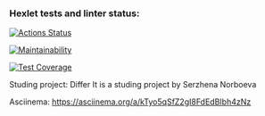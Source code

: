 ### Hexlet tests and linter status:
[![Actions Status](https://github.com/leomaks/java-project-71/actions/workflows/hexlet-check.yml/badge.svg)](https://github.com/leomaks/java-project-71/actions)


[![Maintainability](https://api.codeclimate.com/v1/badges/c04124c1652335630e1b/maintainability)](https://codeclimate.com/github/leomaks/java-project-71/maintainability)

[![Test Coverage](https://api.codeclimate.com/v1/badges/c04124c1652335630e1b/test_coverage)](https://codeclimate.com/github/leomaks/java-project-71/test_coverage)


Studing project: Differ
It is a studing project by Serzhena Norboeva

Asciinema: https://asciinema.org/a/kTyo5qSfZ2gI8FdEdBIbh4zNz

